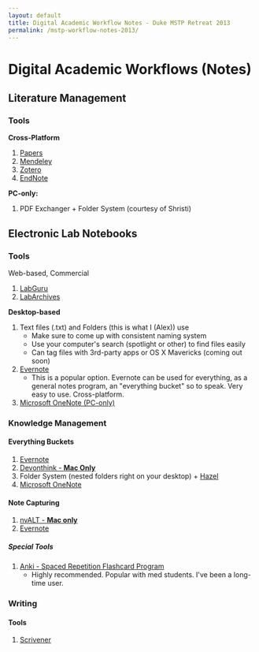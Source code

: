 ```yaml
---
layout: default
title: Digital Academic Workflow Notes - Duke MSTP Retreat 2013
permalink: /mstp-workflow-notes-2013/
---
```


# Digital Academic Workflows (Notes)

## Literature Management

### Tools

**Cross-Platform**

1. [Papers](http://www.papersapp.com/mac/)
3. [Mendeley](http://www.mendeley.com/)
4. [Zotero](http://www.zotero.org/)
5. [EndNote](http://endnote.com/)   

 
**PC-only:**   

1. PDF Exchanger + Folder System (courtesy of Shristi)

## Electronic Lab Notebooks

### Tools

Web-based, Commercial

1. [LabGuru](www.labguru.com)
2. [LabArchives](http://www.labarchives.com/)   

**Desktop-based**

1. Text files (.txt) and Folders (this is what I (Alex)) use
	- Make sure to come up with consistent naming system
	- Use your computer's search (spotlight or other) to find files easily
	- Can tag files with 3rd-party apps or OS X Mavericks (coming out soon)
2. [Evernote](https://evernote.com/)
	- This is a popular option. Evernote can be used for everything, as a general notes program, an "everything bucket" so to speak. Very easy to use. Cross-platform.
3. [Microsoft OneNote (PC-only)](http://office.microsoft.com/en-us/onenote/)


### Knowledge Management

#### Everything Buckets
1. [Evernote](https://evernote.com/)
2. [Devonthink - **Mac Only**](http://www.devontechnologies.com/products/devonthink/overview.html)
3. Folder System (nested folders right on your desktop) + [Hazel]()
4. [Microsoft OneNote](http://office.microsoft.com/en-us/onenote/)


#### Note Capturing
1. [nvALT - **Mac only**](http://brettterpstra.com/projects/nvalt/)
2. [Evernote](https://evernote.com/)


##### Special Tools
1. [Anki - Spaced Repetition Flashcard Program](ankisrs.net)
	- Highly recommended. Popular with med students. I've been a long-time user.
	
### Writing 
#### Tools
1. [Scrivener](http://www.literatureandlatte.com/)


